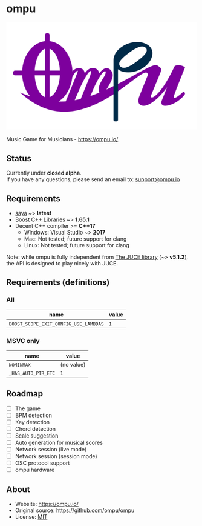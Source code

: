 # ompu

![ompu](https://github.com/ompu/ompu-org-assets/raw/master/img/ompu-org/ompu-logo-2x-trans.png)

Music Game for Musicians - https://ompu.io/

## Status

Currently under **closed alpha**.  
If you have any questions, please send an email to: support@ompu.io

## Requirements

- [saya](https://github.com/saya-io/saya) ~> __latest__
- [Boost C++ Libraries](http://www.boost.org/) ~> __1.65.1__
- Decent C++ compiler >= __C++17__
  - Windows: Visual Studio ~> __2017__
  - Mac: Not tested; future support for clang
  - Linux: Not tested; future support for clang

Note: while ompu is fully independent from [The JUCE library](https://www.juce.com/) (~> __v5.1.2__), the API is designed to play nicely with JUCE.

## Requirements (definitions)

### All

|name|value|
|---|---|
|`BOOST_SCOPE_EXIT_CONFIG_USE_LAMBDAS`|`1`|

### MSVC only

|name|value|
|---|---|
|`NOMINMAX`|(no value)|
|`_HAS_AUTO_PTR_ETC`|`1`|

## Roadmap

- [ ] The game
- [ ] BPM detection
- [ ] Key detection
- [ ] Chord detection
- [ ] Scale suggestion
- [ ] Auto generation for musical scores
- [ ] Network session (live mode)
- [ ] Network session (session mode)
- [ ] OSC protocol support
- [ ] ompu hardware

## About

- Website: https://ompu.io/
- Original source: https://github.com/ompu/ompu
- License: [MIT](LICENSE)

